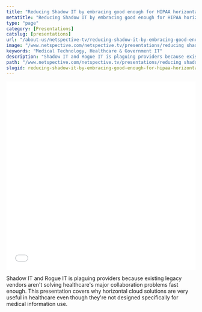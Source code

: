 ```yaml
---
title: "Reducing Shadow IT by embracing good enough for HIPAA horizontal cloud solutions"
metatitle: "Reducing Shadow IT by embracing good enough for HIPAA horizontal cloud solutions - Netspective"
type: "page"
category: [Presentations]
catslug: [presentations]
url: "/about-us/netspective-tv/reducing-shadow-it-by-embracing-good-enough-for-hipaa-horizontal-cloud-solutions/"
image: "/www.netspective.com/netspective.tv/presentations/reducing shadow -it-by-embracing.jpg"
keywords: "Medical Technology, Healthcare & Government IT"
description: "Shadow IT and Rogue IT is plaguing providers because existing legacy vendors aren't solving healthcare's major collaboration problems fast enough. This presentation covers why horizontal cloud solutions are very useful in healthcare even though they're not designed specifically for medical information use"
path: "/www.netspective.com/netspective.tv/presentations/reducing shadow -it-by-embracing.jpg"
slugid: reducing-shadow-it-by-embracing-good-enough-for-hipaa-horizontal-cloud-solutions
---
```


<iframe src="//speakerdeck.com/player/a81294a0e1e90130040d0e1a274ba0c1" width="100%" height="500" frameborder="0" allowfullscreen="allowfullscreen"></iframe>

Shadow IT and Rogue IT is plaguing providers because existing legacy vendors aren't solving healthcare's major collaboration problems fast enough. This presentation covers why horizontal cloud solutions are very useful in healthcare even though they're not designed specifically for medical information use.